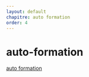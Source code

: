 ```yaml
---
layout: default
chapitre: auto formation
order: 4
---
```

# auto-formation
<!-- new slide -->

[auto formation](https://www.youtube.com/watch?v=D_Zs0i0tKZ4&list=PLQH1-k79HB38Kv11qcNuvMyuA0hPydK0v) 